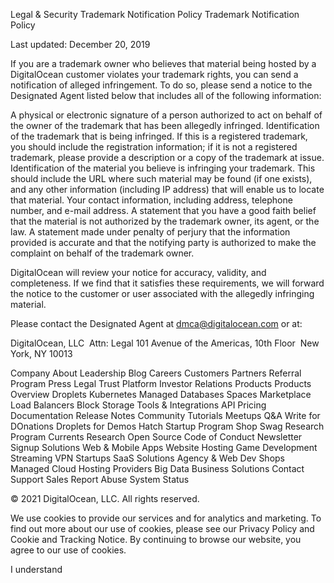 Legal & Security
Trademark Notification Policy
Trademark Notification Policy

Last updated: December 20, 2019

If you are a trademark owner who believes that material being hosted by a DigitalOcean customer violates your trademark rights, you can send a notification of alleged infringement. To do so, please send a notice to the Designated Agent listed below that includes all of the following information:

A physical or electronic signature of a person authorized to act on behalf of the owner of the trademark that has been allegedly infringed.
Identification of the trademark that is being infringed. If this is a registered trademark, you should include the registration information; if it is not a registered trademark, please provide a description or a copy of the trademark at issue.
Identification of the material you believe is infringing your trademark. This should include the URL where such material may be found (if one exists), and any other information (including IP address) that will enable us to locate that material.
Your contact information, including address, telephone number, and e-mail address.
A statement that you have a good faith belief that the material is not authorized by the trademark owner, its agent, or the law.
A statement made under penalty of perjury that the information provided is accurate and that the notifying party is authorized to make the complaint on behalf of the trademark owner.

DigitalOcean will review your notice for accuracy, validity, and completeness. If we find that it satisfies these requirements, we will forward the notice to the customer or user associated with the allegedly infringing material.

Please contact the Designated Agent at dmca@digitalocean.com or at:

DigitalOcean, LLC 
Attn: Legal
101 Avenue of the Americas, 10th Floor 
New York, NY 10013

Company
About
Leadership
Blog
Careers
Customers
Partners
Referral Program
Press
Legal
Trust Platform
Investor Relations
Products
Products Overview
Droplets
Kubernetes
Managed Databases
Spaces
Marketplace
Load Balancers
Block Storage
Tools & Integrations
API
Pricing
Documentation
Release Notes
Community
Tutorials
Meetups
Q&A
Write for DOnations
Droplets for Demos
Hatch Startup Program
Shop Swag
Research Program
Currents Research
Open Source
Code of Conduct
Newsletter Signup
Solutions
Web & Mobile Apps
Website Hosting
Game Development
Streaming
VPN
Startups
SaaS Solutions
Agency & Web Dev Shops
Managed Cloud Hosting Providers
Big Data
Business Solutions
Contact
Support
Sales
Report Abuse
System Status

© 2021 DigitalOcean, LLC. All rights reserved.

We use cookies to provide our services and for analytics and marketing. To find out more about our use of cookies, please see our Privacy Policy and Cookie and Tracking Notice. By continuing to browse our website, you agree to our use of cookies.

I understand